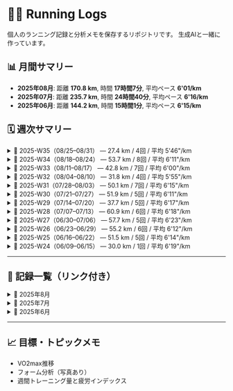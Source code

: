 # 🏃‍♂️ Running Logs

個人のランニング記録と分析メモを保存するリポジトリです。
生成AIと一緒に作っています。

## 📊 月間サマリー


<!-- SUMMARY_START -->
- **2025年08月**: 距離 **170.8 km**, 時間 **17時間7分**, 平均ペース **6'01/km**
- **2025年07月**: 距離 **235.7 km**, 時間 **24時間40分**, 平均ペース **6'16/km**
- **2025年06月**: 距離 **144.2 km**, 時間 **15時間1分**, 平均ペース **6'15/km**
<!-- SUMMARY_END -->


## 🗓️ 週次サマリー

<!-- WEEKLY_SUMMARY_START -->
<details>
<summary>📆 2025-W35（08/25–08/31） — 27.4 km / 4回 / 平均 5'46"/km</summary>

- 最長: 9.1 km — [2025-08-28-01](logs/2025-08-28-01.md)
</details>

<details>
<summary>📆 2025-W34（08/18–08/24） — 53.7 km / 8回 / 平均 6'11"/km</summary>

- 最長: 15.1 km — [2025-08-19-01](logs/2025-08-19-01.md)
</details>

<details>
<summary>📆 2025-W33（08/11–08/17） — 42.8 km / 7回 / 平均 6'00"/km</summary>

- 最長: 10.1 km — [2025-08-14-01](logs/2025-08-14-01.md)
</details>

<details>
<summary>📆 2025-W32（08/04–08/10） — 31.8 km / 4回 / 平均 5'55"/km</summary>

- 最長: 10.2 km — [2025-08-08-01](logs/2025-08-08-01.md)
</details>

<details>
<summary>📆 2025-W31（07/28–08/03） — 50.1 km / 7回 / 平均 6'15"/km</summary>

- 最長: 10.4 km — [2025-07-29](logs/2025-07-29.md)
</details>

<details>
<summary>📆 2025-W30（07/21–07/27） — 51.9 km / 5回 / 平均 6'11"/km</summary>

- 最長: 16.3 km — [2025-07-27](logs/2025-07-27.md)
</details>

<details>
<summary>📆 2025-W29（07/14–07/20） — 37.7 km / 5回 / 平均 6'17"/km</summary>

- 最長: 10.2 km — [2025-07-17](logs/2025-07-17.md)
</details>

<details>
<summary>📆 2025-W28（07/07–07/13） — 60.9 km / 6回 / 平均 6'18"/km</summary>

- 最長: 21.1 km — [2025-07-12](logs/2025-07-12.md)
</details>

<details>
<summary>📆 2025-W27（06/30–07/06） — 57.7 km / 5回 / 平均 6'23"/km</summary>

- 最長: 30.0 km — [2025-07-05](logs/2025-07-05.md)
</details>

<details>
<summary>📆 2025-W26（06/23–06/29） — 55.2 km / 6回 / 平均 6'12"/km</summary>

- 最長: 20.1 km — [2025-06-29](logs/2025-06-29.md)
</details>

<details>
<summary>📆 2025-W25（06/16–06/22） — 51.5 km / 5回 / 平均 6'14"/km</summary>

- 最長: 20.7 km — [2025-06-22](logs/2025-06-22.md)
</details>

<details>
<summary>📆 2025-W24（06/09–06/15） — 30.0 km / 1回 / 平均 6'19"/km</summary>

- 最長: 30.0 km — [2025-06-15](logs/2025-06-15.md)
</details>

<!-- WEEKLY_SUMMARY_END -->


---


## 📅 記録一覧（リンク付き）

<!-- RECORD_LIST_START -->
<details>
<summary>📂 2025年8月</summary>

<!-- RECORD_LIST_2025_08_START -->
- [2025-08-28-01](logs/2025-08-28-01.md)
- [2025-08-27-01](logs/2025-08-27-01.md)
- [2025-08-26-01](logs/2025-08-26-01.md)
- [2025-08-25-01](logs/2025-08-25-01.md)
- [2025-08-24-03](logs/2025-08-24-03.md)
- [2025-08-24-02](logs/2025-08-24-02.md)
- [2025-08-24-01](logs/2025-08-24-01.md)
- [2025-08-22-01](logs/2025-08-22-01.md)
- [2025-08-21-01](logs/2025-08-21-01.md)
- [2025-08-20-01](logs/2025-08-20-01.md)
- [2025-08-19-01](logs/2025-08-19-01.md)
- [2025-08-18-01](logs/2025-08-18-01.md)
- [2025-08-16-02](logs/2025-08-16-02.md)
- [2025-08-16-01](logs/2025-08-16-01.md)
- [2025-08-15-01](logs/2025-08-15-01.md)
- [2025-08-14-01](logs/2025-08-14-01.md)
- [2025-08-13-02](logs/2025-08-13-02.md)
- [2025-08-13-01](logs/2025-08-13-01.md)
- [2025-08-11-01](logs/2025-08-11-01.md)
- [2025-08-08-01](logs/2025-08-08-01.md)
- [2025-08-07-01](logs/2025-08-07-01.md)
- [2025-08-06-01](logs/2025-08-06-01.md)
- [2025-08-05-01](logs/2025-08-05-01.md)
- [2025-08-03-01](logs/2025-08-03-01.md)
- [2025-08-02-01](logs/2025-08-02-01.md)
<!-- RECORD_LIST_2025_08_END -->
</details>

<details>
<summary>📂 2025年7月</summary>

<!-- RECORD_LIST_2025_07_START -->
- [2025-07-31-01](logs/2025-07-31-01.md)
- [2025-07-30](logs/2025-07-30.md)
- [2025-07-30-02](logs/2025-07-30-02.md)
- [2025-07-29](logs/2025-07-29.md)
- [2025-07-28](logs/2025-07-28.md)
- [2025-07-27](logs/2025-07-27.md)
- [2025-07-25](logs/2025-07-25.md)
- [2025-07-24](logs/2025-07-24.md)
- [2025-07-23](logs/2025-07-23.md)
- [2025-07-22](logs/2025-07-22.md)
- [2025-07-18](logs/2025-07-18.md)
- [2025-07-17](logs/2025-07-17.md)
- [2025-07-16](logs/2025-07-16.md)
- [2025-07-15](logs/2025-07-15.md)
- [2025-07-14](logs/2025-07-14.md)
- [2025-07-12](logs/2025-07-12.md)
- [2025-07-11](logs/2025-07-11.md)
- [2025-07-10](logs/2025-07-10.md)
- [2025-07-09](logs/2025-07-09.md)
- [2025-07-08](logs/2025-07-08.md)
- [2025-07-07](logs/2025-07-07.md)
- [2025-07-05](logs/2025-07-05.md)
- [2025-07-04](logs/2025-07-04.md)
- [2025-07-03](logs/2025-07-03.md)
- [2025-07-02](logs/2025-07-02.md)
<!-- RECORD_LIST_2025_07_END -->
</details>

<details>
<summary>📂 2025年6月</summary>

<!-- RECORD_LIST_2025_06_START -->
- [2025-06-30](logs/2025-06-30.md)
- [2025-06-29](logs/2025-06-29.md)
- [2025-06-27](logs/2025-06-27.md)
- [2025-06-26](logs/2025-06-26.md)
- [2025-06-25](logs/2025-06-25.md)
- [2025-06-24](logs/2025-06-24.md)
- [2025-06-23](logs/2025-06-23.md)
- [2025-06-22](logs/2025-06-22.md)
- [2025-06-20](logs/2025-06-20.md)
- [2025-06-19](logs/2025-06-19.md)
- [2025-06-18](logs/2025-06-18.md)
- [2025-06-16](logs/2025-06-16.md)
- [2025-06-15](logs/2025-06-15.md)
<!-- RECORD_LIST_2025_06_END -->
</details>

<!-- RECORD_LIST_END -->





---

## 📈 目標・トピックメモ

- VO2max推移
- フォーム分析（写真あり）
- 週間トレーニング量と疲労インデックス
